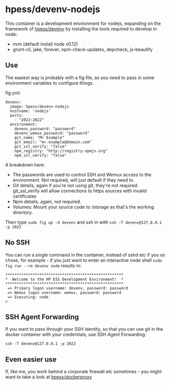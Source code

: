 # hpess/devenv-nodejs
This container is a development environment for nodejs, expanding on the framework of [hpess/devenv](https://github.com/Hewlett-Packard-ESS/docker-devenv) by installing the tools required to develop in node:
 - nvm (default install node v0.12)
 - grunt-cli, jake, forever, npm-check-updates, depcheck, js-beautify

## Use
The easiest way is probably with a fig file, as you need to pass in some environment variables to configure things.

fig.yml:
```
devenv:
  image: hpess/devenv-nodejs
  hostname: 'nodejs'
  ports:
    - "2022:2022"
  environment:
    devenv_password: "password"
    devenv_wemux_password: "password"
    git_name: "Mr Example"
    git_email: "mr.example@domain.com"
    git_ssl_verify: "false"
    npm_registry: "http://registry.npmjs.org"
    npm_ssl_verify: "false"
```
A breakdown here:
  - The passwords are used to control SSH and Wemux access to the environment.  Not required, will just default if they need to.
  - Git details, again if you're not using git, they're not required.  git_ssl_verify will allow connections to https sources with invalid certificates
  - Npm details, again, not required.
  - Volumes: Mount your source code to /storage as that's the working directory.

Then type `sudo fig up -d devenv` and ssh in with `ssh -T devenv@127.0.0.1 -p 2022`

## No SSH
You can run a single command in the container, instead of sshd etc if you so chose, for example - if you just want to enter an interactive node shell `sudo fig run --rm devenv node` results in:
```
****************************************************
*  Welcome to the HP ESS Development Environment!  *
****************************************************
 => Primary logon username: devenv, password: password
 => Wemux logon username: wemux, password: password
 => Executing: node
> 
```

## SSH Agent Forwarding
If you want to pass through your SSH identity, so that you can use git in the docker container with your credentials, use SSH Agent Forwarding:
```
ssh -T devenv@127.0.0.1 -p 2022
```

## Even easier use
If, like me, you work behind a corporate firewall etc sometimes - you might want to take a look at [hpess/dockerproxy](https://github.com/Hewlett-Packard-ESS/docker-proxy)
